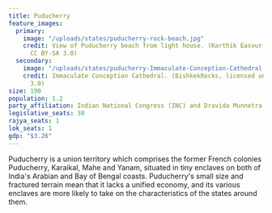 ```yaml
---
title: Puducherry
feature_images:
  primary:
    image: "/uploads/states/puducherry-rock-beach.jpg"
    credit: View of Puducherry beach from light house. (Karthik Easvur, licensed under
      CC BY-SA 3.0)
  secondary:
    image: "/uploads/states/puducherry-Immaculate-Conception-Cathedral.jpg"
    credit: Immaculate Conception Cathedral. (BishkekRocks, licensed under CC BY-SA
      3.0)
size: 190
population: 1.2
party_affiliation: Indian National Congress (INC) and Dravida Munnetra Kazhagam (DMK)
legislative_seats: 30
rajya_seats: 1
lok_seats: 1
gdp: "$3.26"
---
```


Puducherry is a union territory which comprises the former French colonies Puducherry, Karaikal, Mahe and Yanam, situated in tiny enclaves on both of India's Arabian and Bay of Bengal coasts. Puducherry's small size and fractured terrain mean that it lacks a unified economy, and its various enclaves are more likely to take on the characteristics of the states around them.
